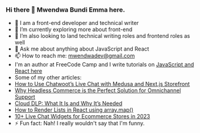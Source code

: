 ### Hi there 👋 Mwendwa Bundi Emma here.


- 🔭 I am a front-end developer and technical writer
- 🌱 I’m currently exploring more about front-end
- 🤔 I’m also looking to land technical writing roles and frontend roles as well
- 💬 Ask me about anything about JavaScript and React
- 📫 How to reach me: mwendwadev@gmail.com
- I'm an author at FreeCode Camp and I write tutorials on [JavaScript and React here](https://www.freecodecamp.org/news/author/mwendwabundiemma/)
- Some of my other articles:
- [How to Use Chatwoot’s Live Chat with Medusa and Next.js Storefront](https://medusajs.com/blog/chatwoot-ecommerce/)
- [Why Headless Commerce is the Perfect Solution for Omnichannel Support](https://medusajs.com/blog/why-headless-commerce-is-the-perfect-solution-for-omnichannel-support/)
- [Cloud DLP: What It Is and Why It’s Needed](https://www.traceable.ai/blog-post/cloud-dlp-why-it-matters)
- [How to Render Lists in React using array.map()](https://www.freecodecamp.org/news/how-to-render-lists-in-react/)
- [10+ Live Chat Widgets for Ecommerce Stores in 2023](https://medusajs.com/blog/13-live-chat-widgets-for-ecommerce-stores-in-2023/)
- ⚡ Fun fact: Nah! I really wouldn't say that I'm funny. 
